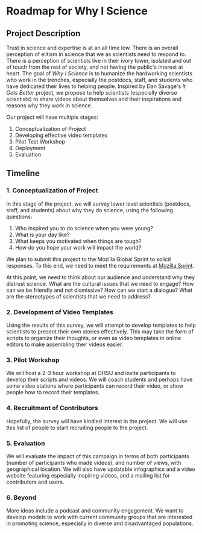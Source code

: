 # Roadmap for Why I Science

## Project Description

Trust in science and expertise is at an all time low. There is an overall perception of elitism in science that we as scientists need to respond to. There is a perception of scientists live in their ivory tower, isolated and out of touch from the rest of society, and not having the public's interest at heart. The goal of *Why I Science* is to humanize the hardworking scientists who work in the trenches, especially the postdocs, staff, and students who have dedicated their lives to helping people. Inspired by Dan Savage's *It Gets Better* project, we propose to help scientists (especially diverse scientists) to share videos about themselves and their inspirations and reasons why they work in science. 

Our project will have multiple stages:

1. Conceptualization of Project
2. Developing effective video templates
3. Pilot Test Workshop
4. Deployment
5. Evaluation

## Timeline

### 1. Conceptualization of Project

In this stage of the project, we will survey lower level scientists (postdocs, staff, and students) about why they do science, using the following questions:

1) Who inspired you to do science when you were young?
2) What is your day like?
3) What keeps you motivated when things are tough?
4) How do you hope your work will impact the world?

We plan to submit this project to the Mozilla Global Sprint to solicit responses. To this end, we need to meet the requirements at [Mozilla Sprint](http://mozilla.github.io/global-sprint).

At this point, we need to think about our audience and understand why they distrust science. What are the cultural issues that we need to engage? How can we be friendly and not dismissive? How can we start a dialogue? What are the stereotypes of scientists that we need to address?

### 2. Development of Video Templates

Using the results of this survey, we will attempt to develop templates to help scientists to present their own stories effectively. This may take the form of scripts to organize their thoughts, or even as video templates in online editors to make assembling their videos easier. 

### 3. Pilot Workshop

We will host a 2-3 hour workshop at OHSU and invite participants to develop their scripts and videos. We will coach students and perhaps have some video stations where participants can record their video, or show people how to record their templates. 

### 4. Recruitment of Contributors

Hopefully, the survey will have kindled interest in the project. We will use this list of people to start recruiting people to the project.

### 5. Evaluation

We will evaluate the impact of this campaign in terms of both participants (number of participants who made videos), and number of views, with geographical location. We will also have updatable infographics and a video website featuring especially inspiring videos, and a mailing list for contributors and users.

### 6. Beyond

More ideas include a podcast and community engagement. We want to develop models to work with current community groups that are interested in promoting science, especially in diverse and disadvantaged populations.
